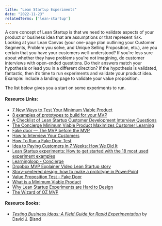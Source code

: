 ```yaml
---
title: "Lean Startup Experiments"
date: "2022-11-23"
relatedTerms: ['lean-startup']
---
```


A core concept of Lean Startup is that we need to validate aspects of your product or business idea that are assumptions or that represent risk. Looking at your Lean Canvas (your one-page plan outlining your Customer Segments, Problem you solve, and Unique Selling Proposition, etc.), are you certain that you have your customers well-understood? If you're less sure about whether they have problems you're not imagining, do customer interviews with open-ended questions. Do their answers match your hypothesis or lead you in a different direction? If the hypothesis is validated, fantastic, then it’s time to run experiments and validate your product idea. Example: include a landing page to validate your value proposition.

The list below gives you a start on some experiments to run.

#### Resource Links:

- [7 New Ways to Test Your Minimum Viable Product](https://www.sitepoint.com/7-new-ways-to-test-your-minimum-viable-product/)
- [8 examples of prototypes to build for your MVP](https://www.productboard.com/blog/8-prototypes-examples-mvp/)
- [A Checklist of Lean Startup Customer Development Interview Questions](https://arg0s.in/lean-startup-customer-development-interviews.html)
- [The Concierge Minimum Viable Product Maximizes Customer Learning](https://ibuildmvps.com/blog/the-concierge-minimum-viable-product-maximizes-customer-learning/)
- [Fake door — The MVP before the MVP](https://medium.com/agileinsider/fake-door-the-mvp-before-the-mvp-32bffcec0ca2)
- [How to Interview Your Customers](https://customerdevlabs.com/2013/11/05/how-i-interview-customers/)
- [How To Run a Fake Door Test](https://www.productspike.org/post/how-to-run-a-fake-door-test)
- [Idea to Paying Customers in 7 Weeks: How We Did It](https://buffer.com/resources/idea-to-paying-customers-in-7-weeks-how-we-did-it/)
- [Lean Startup experiments: How to get started with the 18 most used experiment examples](https://togroundcontrol.com/blog/10-experiment-design-examples/)
- [Learningloop - Concierge](https://learningloop.io/plays/concierge)
- [Dropbox MVP Explainer Video Lean Startup story](https://blog.launchtomorrow.com/dropbox-mvpexplainer-video-youre-missing-most-of-the-story/)
- [Story-centered design: how to make a prototype in PowerPoint](https://library.gv.com/story-centered-design-how-to-make-a-prototype-in-powerpoint-8ffd7ae084ec)
- [Value Proposition Test - Fake Door](https://kromatic.com/real-startup-book/4-evaluative-market-experiment/fake-door-smoke-test)
- [What is a Minimum Viable Product](https://rubygarage.org/blog/what-is-a-minimum-viable-product)
- [Why Lean Startup Experiments are Hard to Design](https://www.lean.org/the-lean-post/articles/why-lean-startup-experiments-are-hard-to-design/)
- [The Wizard of OZ MVP](https://www.yarandin.com/en/wizard-of-oz-mvp)

#### Resource Books:

- [_Testing Business Ideas: A Field Guide for Rapid Experimentation_](https://www.amazon.ca/Testing-Business-Ideas-David-Bland/dp/1119551447/&tag=notesfromatoo-20) by David J. Bland

